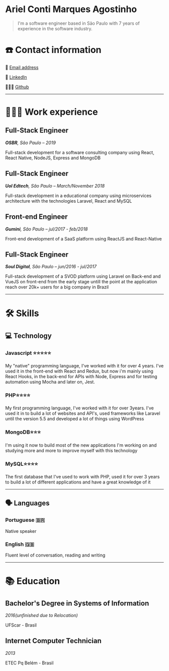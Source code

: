 # Ariel Conti Marques Agostinho

> I'm a software engineer based in São Paulo with 7 years of experience in the software industry.

# ☎️ Contact information

📧 [Email address](mailto:arielconti10@gmail.com)

🔗 [LinkedIn](https://www.linkedin.com/in/arielconti10/)

👨🏻‍💻 [Github](http://github.com/arielconti10)

---

# **👩🏻‍💻** Work experience

## Full-Stack Engineer

***OSBR**, São Paulo – 2019*

Full-stack development for a software consulting company using React, React Native, NodeJS, Express and MongoDB 

## Full-Stack Engineer

***Uol Edtech**, São Paulo – March/November 2018*

Full-stack development in a educational company using microservices architecture with the technologies Laravel, React and MySQL

## Front-end Engineer

***Gumini**, São Paulo – jul/2017 - feb/2018*

Front-end development of a SaaS platform using ReactJS and React-Native

## Full-Stack Engineer

***Soul Digital**, São Paulo – jun/2016 - jul/2017*

Full-stack development of a SVOD platform using Laravel on Back-end and VueJS on front-end from the early stage untill the point at the application reach over 20k+ users for a big company in Brazil

---

# 🛠 Skills

## 💻 Technology

### Javascript ⭐️⭐️⭐️⭐️⭐️

My "native" programming language, I've worked with it for over 4 years. I've used it in the front-end with React and Redux, but now i'm mainly using React Hooks, in the back-end for APIs with Node, Express and for testing automation using Mocha and later on, Jest.

### PHP⭐️⭐️⭐️⭐️

My first programming language, I've worked with it for over 3years. I've used it in to build a lot of websites and API's, used frameworks like Laravel until the version 5.5 and developed a lot of things using WordPress

### MongoDB⭐️⭐️⭐️

I'm using it now to build most of the new applications I'm working on and studying more and more to improve myself with this technology

### MySQL⭐️⭐️⭐️⭐️

The first database that I've used to work with PHP, used it for over 3 years to build a lot of different applications and have a great knowledge of it

---

## 🗣 Languages

### Portuguese 🇧🇷

Native speaker

### English 🇬🇧

Fluent level of conversation, reading and writing

---

# 📚 Education

## **Bachelor's Degree in Systems of Information**

*2016(unfinished due to Relocation)*

UFScar - Brasil

## **Internet Computer Technician**

*2013*

ETEC Pq Belém - Brasil
